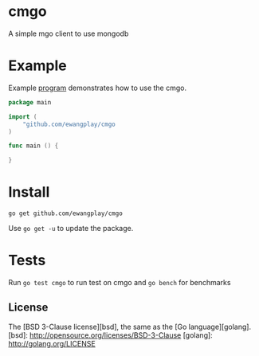 # cmgo

A simple mgo client to use mongodb

# Example

Example [program](examples/example.go) demonstrates how to use the cmgo.

```go
package main

import (
	"github.com/ewangplay/cmgo
)

func main () {

}
```

# Install

`go get github.com/ewangplay/cmgo`

Use `go get -u` to update the package.

# Tests

Run `go test cmgo` to run test on cmgo
and `go bench` for benchmarks

## License

The [BSD 3-Clause license][bsd], the same as the [Go language][golang].
[bsd]: http://opensource.org/licenses/BSD-3-Clause
[golang]: http://golang.org/LICENSE
